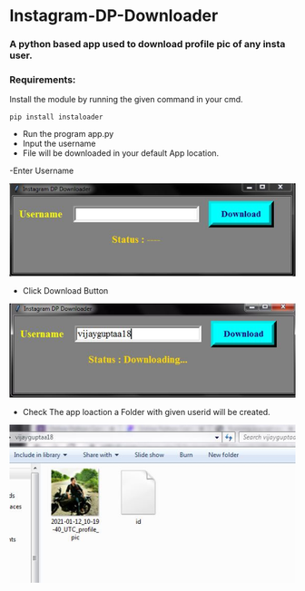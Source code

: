 # Instagram-DP-Downloader

### A python based app used to download profile pic of any insta user.


### Requirements:

Install the module by running the given command in your cmd.

```
pip install instaloader
```

-  Run the program app.py
- Input the username
- File will be downloaded in your default App location.


-Enter Username

![image](ss.JPG)


- Click Download Button

![image](ss1.JPG)

- Check The app loaction a Folder with given userid will be created.


![image](ss3.JPG)


